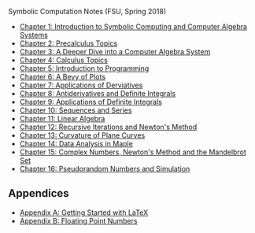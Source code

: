 Symbolic Computation Notes (FSU, Spring 2018)

* [Chapter 1: Introduction to Symbolic Computing and Computer Algebra Systems](ch-01.html)
* [Chapter 2: Precalculus Topics](ch-02.html)
* [Chapter 3: A Deeper Dive into a Computer Algebra System](ch-03.html)
* [Chapter 4: Calculus Topics](ch-04.html)
* [Chapter 5: Introduction to Programming](ch-05.html)
* [Chapter 6: A Bevy of Plots](ch-06.html)
* [Chapter 7: Applications of Derviatives](ch-07.html)
* [Chapter 8: Antiderivatives and Definite Integrals](ch-08.html)
* [Chapter 9: Applications of Definite Integrals](ch-09.html)
* [Chapter 10: Sequences and Series](ch-10.html)
* [Chapter 11: Linear Algebra](ch-11.html)
* [Chapter 12: Recursive Iterations and Newton's Method](ch-12.html)
* [Chapter 13: Curvature of Plane Curves](ch-13.html)  
* [Chapter 14: Data Analysis in Maple](ch-14.html)
* [Chapter 15: Complex Numbers, Newton's Method and the Mandelbrot Set](ch-15.html)
* [Chapter 16: Pseudorandom Numbers and Simulation](ch-16.html)


Appendices
-----

* [Appendix A: Getting Started with LaTeX](appendix-A.html)
* [Appendix B: Floating Point Numbers](appendix-B.html)
